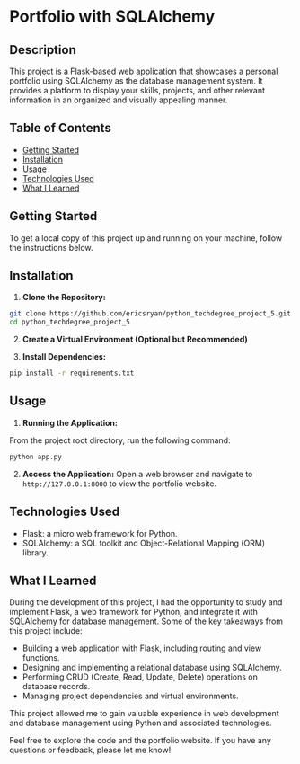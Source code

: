 # Portfolio with SQLAlchemy

## Description
This project is a Flask-based web application that showcases a personal portfolio using SQLAlchemy as the database management system. It provides a platform to display your skills, projects, and other relevant information in an organized and visually appealing manner.

## Table of Contents
- [Getting Started](#getting-started)
- [Installation](#installation)
- [Usage](#usage)
- [Technologies Used](#technologies-used)
- [What I Learned](#what-i-learned)

## Getting Started
To get a local copy of this project up and running on your machine, follow the instructions below.

## Installation
1. **Clone the Repository:**

```bash
git clone https://github.com/ericsryan/python_techdegree_project_5.git
cd python_techdegree_project_5
```

2. **Create a Virtual Environment (Optional but Recommended)**

3. **Install Dependencies:**

```bash
pip install -r requirements.txt
```

## Usage

1. **Running the Application:**

From the project root directory, run the following command:
```bash
python app.py
```

2. **Access the Application:**
Open a web browser and navigate to `http://127.0.0.1:8000` to view the portfolio website.

## Technologies Used
- Flask: a micro web framework for Python.
- SQLAlchemy: a SQL toolkit and Object-Relational Mapping (ORM) library.

## What I Learned
During the development of this project, I had the opportunity to study and implement Flask, a web framework for Python, and integrate it with SQLAlchemy for database management. Some of the key takeaways from this project include:
- Building a web application with Flask, including routing and view functions.
- Designing and implementing a relational database using SQLAlchemy.
- Performing CRUD (Create, Read, Update, Delete) operations on database records.
- Managing project dependencies and virtual environments.

This project allowed me to gain valuable experience in web development and database management using Python and associated technologies.

Feel free to explore the code and the portfolio website. If you have any questions or feedback, please let me know!
